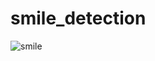 # smile_detection

![smile](https://github.com/xyfer17/smile_detection/blob/master/Annotation%202020-07-16%20225404.png)



 

